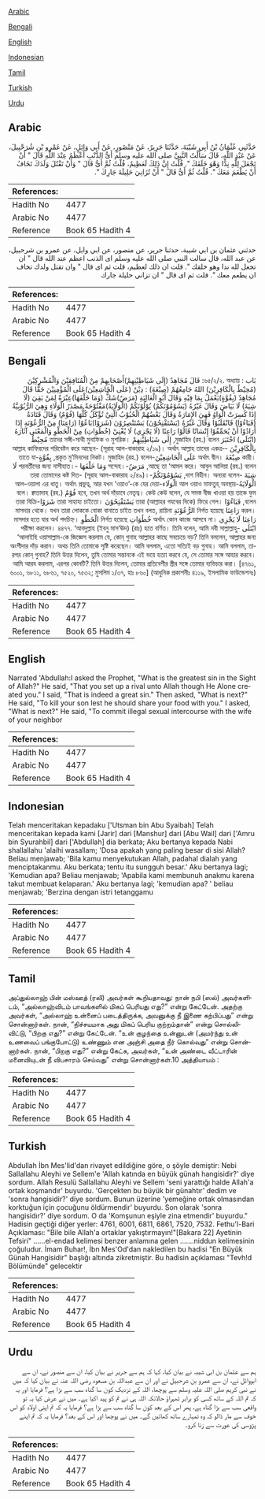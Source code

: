 [Arabic](#arabic)

[Bengali](#bengali)

[English](#english)

[Indonesian](#indonesian)

[Tamil](#tamil)

[Turkish](#turkish)

[Urdu](#urdu)

## Arabic


<div dir="rtl" lang="ar" style={{fontSize:'larger',backgroundColor:'#f8f9fa',padding:20}}>
حَدَّثَنِي عُثْمَانُ بْنُ أَبِي شَيْبَةَ، حَدَّثَنَا جَرِيرٌ، عَنْ مَنْصُورٍ، عَنْ أَبِي وَائِلٍ، عَنْ عَمْرِو بْنِ شُرَحْبِيلَ، عَنْ عَبْدِ اللَّهِ، قَالَ سَأَلْتُ النَّبِيَّ صلى الله عليه وسلم أَىُّ الذَّنْبِ أَعْظَمُ عِنْدَ اللَّهِ قَالَ ‏"‏ أَنْ تَجْعَلَ لِلَّهِ نِدًّا وَهْوَ خَلَقَكَ ‏"‏‏.‏ قُلْتُ إِنَّ ذَلِكَ لَعَظِيمٌ، قُلْتُ ثُمَّ أَىُّ قَالَ ‏"‏ وَأَنْ تَقْتُلَ وَلَدَكَ تَخَافُ أَنْ يَطْعَمَ مَعَكَ ‏"‏‏.‏ قُلْتُ ثُمَّ أَىُّ قَالَ ‏"‏ أَنْ تُزَانِيَ حَلِيلَةَ جَارِكَ ‏"‏‏.‏
</div>
<div style={{backgroundColor:'#f8f9fa',padding:20, marginBottom: 10}}><table> <thead> <tr> <th>References:</th> <th></th> </tr> </thead> <tbody><tr><td>Hadith No</td><td>4477</td></tr><tr><td>Arabic No</td><td>4477</td></tr><tr><td>Reference</td><td>Book 65 Hadith 4</td></tr></tbody></table></div>


<div dir="rtl" lang="ar" style={{fontSize:'larger',backgroundColor:'#f8f9fa',padding:20}}>
حدثني عثمان بن ابي شيبة، حدثنا جرير، عن منصور، عن ابي وايل، عن عمرو بن شرحبيل، عن عبد الله، قال سالت النبي صلى الله عليه وسلم اى الذنب اعظم عند الله قال " ان تجعل لله ندا وهو خلقك ". قلت ان ذلك لعظيم، قلت ثم اى قال " وان تقتل ولدك تخاف ان يطعم معك ". قلت ثم اى قال " ان تزاني حليلة جارك
</div>
<div style={{backgroundColor:'#f8f9fa',padding:20, marginBottom: 10}}><table> <thead> <tr> <th>References:</th> <th></th> </tr> </thead> <tbody><tr><td>Hadith No</td><td>4477</td></tr><tr><td>Arabic No</td><td>4477</td></tr><tr><td>Reference</td><td>Book 65 Hadith 4</td></tr></tbody></table></div>

## Bengali


<div dir="rtl" lang="bn" style={{fontSize:'larger',backgroundColor:'#f8f9fa',padding:20}}>
بَاب : ৬৫/২/২. অধ্যায়: قَالَ مُجَاهِدٌ (إِلَى شَيَاطِيْنِهِمْ)أَصْحَابِهِمْ مِنْ الْمُنَافِقِيْنَ وَالْمُشْرِكِيْنَ (مُحِيْطٌ بِالْكَافِرِيْنَ) اللهُ جَامِعُهُمْ (صِبْغَةَ) : دِيْنٌ (عَلَى الْخَاشِعِيْنَ)عَلَى الْمُؤْمِنِيْنَ حَقًّا قَالَ مُجَاهِدٌ (بِقُوَّةٍ)يَعْمَلُ بِمَا فِيْهِ وَقَالَ أَبُو الْعَالِيَةِ (مَرَضٌ)شَكٌّ (وَمَا خَلْفَهَا)عِبْرَةٌ لِمَنْ بَقِيَ (لَا شِيَةَ) لَا بَيَاضَ وَقَالَ غَيْرُهُ (يَسُوْمُوْنَكُمْ) يُوْلُوْنَكُمْ (الْوَلَايَةُ)مَفْتُوْحَةٌ مَصْدَرُ الْوَلَاءِ وَهِيَ الرُّبُوْبِيَّةُ إِذَا كُسِرَتْ الْوَاوُ فَهِيَ الإِمَارَةُ وَقَالَ بَعْضُهُمْ الْحُبُوْبُ الَّتِيْ تُؤْكَلُ كُلُّهَا (فُوْمٌ) وَقَالَ قَتَادَةُ (فَبَاءُوْا) فَانْقَلَبُوْا وَقَالَ غَيْرُهُ (يَسْتَفْتِحُوْنَ) يَسْتَنْصِرُوْنَ (شَرَوْا)بَاعُوْا (رَاعِنَا) مِنْ الرُّعُوْنَةِ إِذَا أَرَادُوْا أَنْ يُحَمِّقُوْا إِنْسَانًا قَالُوْا رَاعِنًا (لَا يَجْزِي) لَا يُغْنِيْ (خُطُوَاتِ) مِنْ الْخَطْوِ وَالْمَعْنَى آثَارَهُ (ابْتَلَى) اخْتَبَرَ মুজাহিদ (রহ.) বলেন, إِلَى شَيَاطِيْنِهِمْ তাদের সঙ্গী-সাথী মুনাফিক ও মুশরিক। مُحِيْطٌ بِالْكَافِرِيْنَ -আল্লাহ কাফিরদের পরিবেষ্টন করে আছেন- (সূরাহ আল-বাকারাহ ২/১৯)। অর্থাৎ আল্লাহ তাদের একত্রকারী। صِبْغَةَ অর্থাৎ দ্বীন। عَلَى الْخَاشِعِيْنَ-প্রকৃত মু’মিনদের নিকট। মুজাহিদ (রহ.) বলেন, بِقُوَّةٍ-তাতে যা আছে তা ‘আমল করে। আবুল আলিয়া (রহ.) বলেন, مَرَضٌ-সন্দেহ। وَمَا خَلْفَهَا -পরবর্তীদের জন্য নাসীহাত। لَا شِيَةَ -দাগ বিহীন। অন্যরা বলেন, يَسُوْمُوْنَكُمْ-তারা তোমাদের কষ্ট দিত- (সূরাহ আল-বাকারাহ ২/৪৯)। الْوَلَايَةُ-আল ওয়াও মাফতুহ্ অবস্থায় الْوَلَاء-আল-ওয়ালা এর ধাতু। অর্থাৎ প্রভুত্ব, আর যখন ‘ওয়াও’-কে যের দেয়া হবে, তখন অর্থ দাঁড়াবে নেতৃত্ব। কেউ কেউ বলেন, যে সমস্ত বীজ খাওয়া হয় তাকে ফুম فُوْمٌ বলে। ক্বাতাদাহ (রহ.) বলেন, فَبَاءُوْا তারা (আল্লাহর গযবের দিকে) ফিরে গেল। يَسْتَفْتِحُوْنَ তারা সাহায্য চাইতো। شَرَوْا-তারা বিক্রি করল। رَاعِنَا নির্গত হয়েছে الرُّعُوْنَةِ মাসদার থেকে। যখন তারা লোককে বোকা বানাতে চাইত তখন বলত, রায়িনা رَاعِنَا لَا يَجْزِي অর্থাৎ কোন কাজে আসবে না। خُطُوَاتِ নির্গত হয়েছে الْخَطْوِ মাসদার হতে যার অর্থ পদচিহ্ন। ابْتَلَى -পরীক্ষা করলেন। ৪৪৭৭. ‘আবদুল্লাহ (ইবনু মাস‘ঊদ) (রাঃ) হতে বর্ণিত। তিনি বলেন, আমি নবী সাল্লাল্লাহু ‘আলাইহি ওয়াসাল্লাম-কে জিজ্ঞেস করলাম যে, কোন্ গুনাহ আল্লাহর কাছে সবচেয়ে বড়? তিনি বললেন, আল্লাহর জন্য অংশীদার দাঁড় করান। অথচ তিনি তোমাকে সৃষ্টি করেছেন। আমি বললাম, এতো সত্যিই বড় গুনাহ। আমি বললাম, তারপর কোন্ গুনাহ? তিনি উত্তর দিলেন, তুমি তোমার সন্তানকে এই ভয়ে হত্যা করবে যে, সে তোমার সঙ্গে আহার করবে। আমি আরয করলাম, এরপর কোনটি? তিনি উত্তর দিলেন, তোমার প্রতিবেশীর স্ত্রীর সঙ্গে তোমার ব্যভিচার করা। [৪৭৬১, ৬০০১, ৬৮১১, ৬৮৬১, ৭৫২০, ৭৫৩২; মুসলিম ১/৩৭, হাঃ ৮৬০] (আধুনিক প্রকাশনীঃ ৪১১৯, ইসলামিক ফাউন্ডেশনঃ)
</div>
<div style={{backgroundColor:'#f8f9fa',padding:20, marginBottom: 10}}><table> <thead> <tr> <th>References:</th> <th></th> </tr> </thead> <tbody><tr><td>Hadith No</td><td>4477</td></tr><tr><td>Arabic No</td><td>4477</td></tr><tr><td>Reference</td><td>Book 65 Hadith 4</td></tr></tbody></table></div>

## English


<div dir="ltr" lang="en" style={{fontSize:'larger',backgroundColor:'#f8f9fa',padding:20}}>
Narrated 'Abdullah:I asked the Prophet, "What is the greatest sin in the Sight of Allah?" He said, "That you set up a rival unto Allah though He Alone created you." I said, "That is indeed a great sin." Then asked, "What is next?" He said, "To kill your son lest he should share your food with you." I asked, "What is next?" He said, "To commit illegal sexual intercourse with the wife of your neighbor
</div>
<div style={{backgroundColor:'#f8f9fa',padding:20, marginBottom: 10}}><table> <thead> <tr> <th>References:</th> <th></th> </tr> </thead> <tbody><tr><td>Hadith No</td><td>4477</td></tr><tr><td>Arabic No</td><td>4477</td></tr><tr><td>Reference</td><td>Book 65 Hadith 4</td></tr></tbody></table></div>

## Indonesian


<div dir="ltr" lang="id" style={{fontSize:'larger',backgroundColor:'#f8f9fa',padding:20}}>
Telah menceritakan kepadaku ['Utsman bin Abu Syaibah] Telah menceritakan kepada kami [Jarir] dari [Manshur] dari [Abu Wail] dari ['Amru bin Syurahbil] dari ['Abdullah] dia berkata; Aku bertanya kepada Nabi shallallahu 'alaihi wasallam; 'Dosa apakah yang paling besar di sisi Allah? Beliau menjawab; 'Bila kamu menyekutukan Allah, padahal dialah yang menciptakanmu. Aku berkata; tentu itu sungguh besar.' Aku bertanya lagi; 'Kemudian apa? Beliau menjawab; 'Apabila kami membunuh anakmu karena takut membuat kelaparan.' Aku bertanya lagi; 'kemudian apa? ' beliau menjawab; 'Berzina dengan istri tetanggamu
</div>
<div style={{backgroundColor:'#f8f9fa',padding:20, marginBottom: 10}}><table> <thead> <tr> <th>References:</th> <th></th> </tr> </thead> <tbody><tr><td>Hadith No</td><td>4477</td></tr><tr><td>Arabic No</td><td>4477</td></tr><tr><td>Reference</td><td>Book 65 Hadith 4</td></tr></tbody></table></div>

## Tamil


<div dir="ltr" lang="ta" style={{fontSize:'larger',backgroundColor:'#f8f9fa',padding:20}}>
அப்துல்லாஹ் பின் மஸ்ஊத் (ரலி) அவர்கள் கூறியதாவது: நான் நபி (ஸல்) அவர்களிடம், “அல்லாஹ்விடம் பாவங்களில் மிகப் பெரியது எது?” என்று கேட்டேன். அதற்கு அவர்கள், “அல்லாஹ் உன்னைப் படைத்திருக்க, அவனுக்கு நீ இணை கற்பிப்பது” என்று சொன்னார்கள். நான், “நிச்சயமாக அது மிகப் பெரிய குற்றம்தான்” என்று சொல்லிவிட்டு, “பிறகு எது?” என்று கேட்டேன். “உன் குழந்தை உன்னுடன் (அமர்ந்து உன் உணவைப் பங்குபோட்டு) உண்ணும் என அஞ்சி அதை நீர் கொல்வது” என்று சொன்னார்கள். நான், “பிறகு எது?” என்று கேட்க, அவர்கள், “உன் அண்டை வீட்டாரின் மனைவியுடன் நீ விபசாரம் செய்வது” என்று சொன்னார்கள்.10 அத்தியாயம் :
</div>
<div style={{backgroundColor:'#f8f9fa',padding:20, marginBottom: 10}}><table> <thead> <tr> <th>References:</th> <th></th> </tr> </thead> <tbody><tr><td>Hadith No</td><td>4477</td></tr><tr><td>Arabic No</td><td>4477</td></tr><tr><td>Reference</td><td>Book 65 Hadith 4</td></tr></tbody></table></div>

## Turkish


<div dir="ltr" lang="tr" style={{fontSize:'larger',backgroundColor:'#f8f9fa',padding:20}}>
Abdullah İbn Mes'lid'dan rivayet edildiğine göre, o şöyle demiştir: Nebi Sallallahu Aleyhi ve Sellem'e 'Allah katında en büyük günah hangisidir?' diye sordum. Allah Resulü Sallallahu Aleyhi ve Sellem 'seni yarattığı halde Allah'a ortak koşmandır' buyurdu. 'Gerçekten bu büyük bir günahtır' dedim ve 'sonra hangisidir?' diye sordum. Bunun üzerine 'yemeğine ortak olmasından korktuğun için çocuğunu öldürmendir' buyurdu. Son olarak 'sonra hangisidır?' diye sordum. O da 'Komşunun eşiyle zina etmendir' buyurdu." Hadisin geçtiği diğer yerler: 4761, 6001, 6811, 6861, 7520, 7532. Fethu'l-Bari Açıklaması: "Bile bile Allah'a ortaklar yakıştırmayın!"[Bakara 22] Ayetinin Tefsiri" ......el-endad kelimesi benzer anlamına gelen .......niddun kelimesinin çoğuludur. İmam Buhar!, İbn Mes'Od'dan nakledilen bu hadisi "En Büyük Günah Hangisidir" başlığı altında zikretmiştir. Bu hadisin açıklaması "Tevh!d Bölümünde" gelecektir
</div>
<div style={{backgroundColor:'#f8f9fa',padding:20, marginBottom: 10}}><table> <thead> <tr> <th>References:</th> <th></th> </tr> </thead> <tbody><tr><td>Hadith No</td><td>4477</td></tr><tr><td>Arabic No</td><td>4477</td></tr><tr><td>Reference</td><td>Book 65 Hadith 4</td></tr></tbody></table></div>

## Urdu


<div dir="rtl" lang="ur" style={{fontSize:'larger',backgroundColor:'#f8f9fa',padding:20}}>
ہم سے عثمان بن ابی شیبہ نے بیان کیا، کہا کہ ہم سے جریر نے بیان کیا، ان سے منصور نے، ان سے ابووائل نے، ان سے عمرو بن شرحبیل نے اور ان سے عبداللہ بن مسعود رضی اللہ عنہ نے بیان کیا کہ میں نے نبی کریم صلی اللہ علیہ وسلم سے پوچھا، اللہ کے نزدیک کون سا گناہ سب سے بڑا ہے؟ فرمایا اور یہ کہ تم اللہ کے ساتھ کسی کو برابر ٹھہراؤ حالانکہ اللہ ہی نے تم کو پید اکیا ہے۔ میں نے عرض کیا یہ تو واقعی سب سے بڑا گناہ ہے، پھر اس کے بعد کون سا گناہ سب سے بڑا ہے؟ فرمایا یہ کہ تم اپنی اولاد کو اس خوف سے مار ڈالو کہ وہ تمہارے ساتھ کھائیں گے۔ میں نے پوچھا اور اس کے بعد؟ فرمایا یہ کہ تم اپنے پڑوسی کی عورت سے زنا کرو۔
</div>
<div style={{backgroundColor:'#f8f9fa',padding:20, marginBottom: 10}}><table> <thead> <tr> <th>References:</th> <th></th> </tr> </thead> <tbody><tr><td>Hadith No</td><td>4477</td></tr><tr><td>Arabic No</td><td>4477</td></tr><tr><td>Reference</td><td>Book 65 Hadith 4</td></tr></tbody></table></div>